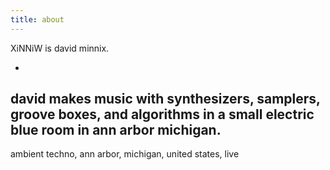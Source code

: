 ```yaml
---
title: about
---
```



XiNNiW is david minnix.

-

david makes music with synthesizers, samplers, groove boxes, and algorithms in a small electric blue room in ann arbor michigan.
-------
ambient techno, ann arbor, michigan, united states, live
